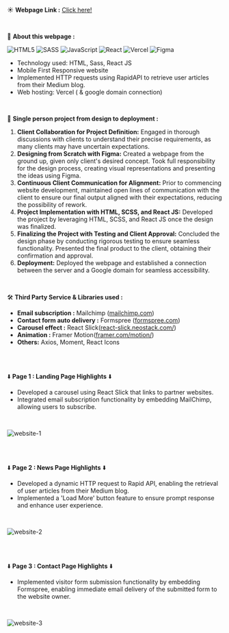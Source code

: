 ☀️ **Webpage Link :** <a href="https://react-webiste-witness-creative-jkp6x6p4n-sweetrain05.vercel.app/" target="_blank">Click here!</a>

<br />

📒 **About this webpage :**

![HTML5](https://img.shields.io/badge/html5-%23E34F26.svg?style=for-the-badge&logo=html5&logoColor=white)
![SASS](https://img.shields.io/badge/SASS-hotpink.svg?style=for-the-badge&logo=SASS&logoColor=white)
![JavaScript](https://img.shields.io/badge/JavaScript-%23F7DF1E.svg?style=for-the-badge&logo=javascript&logoColor=black)
![React](https://img.shields.io/badge/React-%2361DAFB.svg?style=for-the-badge&logo=react&logoColor=black)
![Vercel](https://img.shields.io/badge/vercel-%23000000.svg?style=for-the-badge&logo=vercel&logoColor=white)
![Figma](https://img.shields.io/badge/figma-%23F24E1E.svg?style=for-the-badge&logo=figma&logoColor=white)

- Technology used: HTML, Sass, React JS
- Mobile First Responsive website
- Implemented HTTP requests using RapidAPI to retrieve user articles from their Medium blog.
- Web hosting: Vercel ( & google domain connection)

<br />

🥇 **Single person project from design to deployment :**

1. **Client Collaboration for Project Definition:** Engaged in thorough discussions with clients to understand their precise requirements, as many clients may have uncertain expectations.
2. **Designing from Scratch with Figma:** Created a webpage from the ground up, given only client's desired concept. Took full responsibility for the design process, creating visual representations and presenting the ideas using Figma.
3. **Continuous Client Communication for Alignment:** Prior to commencing website development, maintained open lines of communication with the client to ensure our final output aligned with their expectations, reducing the possibility of rework.
4. **Project Implementation with HTML, SCSS, and React JS:** Developed the project by leveraging HTML, SCSS, and React JS once the design was finalized.
5. **Finalizing the Project with Testing and Client Approval:** Concluded the design phase by conducting rigorous testing to ensure seamless functionality. Presented the final product to the client, obtaining their confirmation and approval.
6. **Deployment:** Deployed the webpage and established a connection between the server and a Google domain for seamless accessibility.

<br />

🛠️ **Third Party Service & Libraries used :**

- **Email subscription :** Mailchimp ([mailchimp.com](http://mailchimp.com/))
- **Contact form auto delivery :** Formspree ([formspree.com](http://formspree.com/))
- **Carousel effect :** React Slick([react-slick.neostack.com/](http://react-slick.neostack.com/))
- **Animation :** Framer Motion([framer.com/motion/](http://framer.com/motion/))
- **Others:** Axios, Moment, React Icons

<br />
<br />

⬇️ **Page 1 : Landing Page Highlights** ⬇️

- Developed a carousel using React Slick that links to partner websites.
- Integrated email subscription functionality by embedding MailChimp, allowing users to subscribe.

<br />
  
![website-1](https://github.com/sweetrain05/witness-creative-react/assets/86023470/13462cc7-a1a4-499a-a3e2-176f6c150c4d)

<br />
<br />

⬇️ **Page 2 : News Page Highlights** ⬇️

- Developed a dynamic HTTP request to Rapid API, enabling the retrieval of user articles from their Medium blog.
- Implemented a 'Load More' button feature to ensure prompt response and enhance user experience.

<br />

![website-2](https://github.com/sweetrain05/witness-creative-react/assets/86023470/2d92a01f-8c76-4380-874f-c503532101ab)

<br />
<br />

⬇️ **Page 3 : Contact Page Highlights** ⬇️

- Implemented visitor form submission functionality by embedding Formspree, enabling immediate email delivery of the submitted form to the website owner.

<br />

![website-3](https://github.com/sweetrain05/witness-creative-react/assets/86023470/5d0ae5dd-edc4-4e0e-a4b9-d7aa782b8732)


